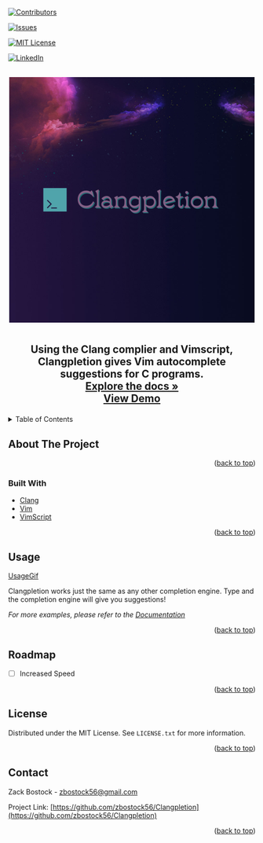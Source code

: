
<div>
<span>

[![Contributors][contributors-shield]](https://github.com/zbostock56/Clangpletion/graphs/contributors)

[![Issues][issues-shield]](https://github.com/zbostock56/Clangpletion/issues)

[![MIT License][license-shield]](https://github.com/zbostock56/Clangpletion/blob/main/LICENSE)

[![LinkedIn][linkedin-shield]](https://www.linkedin.com/in/zack-bostock-932a5921b/)
</span>
</div>



<!-- PROJECT LOGO -->
<br />
<div align="center">
  <a href="https://github.com/zbostock56/Clangpletion/tree/main/images/Clangpletion Logo.png">
    <img src="images/Clangpletion Logo.png" alt="Logo" width="500" height="500">
  </a>
<h1 align="center"></h1>

  <h2 align="center">
    Using the Clang complier and Vimscript, Clangpletion gives Vim autocomplete suggestions for C programs.
    <br />
    <a href="https://github.com/zbostock56/Clangpletion"><strong>Explore the docs »</strong></a>
    <br />
    <a href="https://github.com/zbostock56/Clangpletion">View Demo</a>
  </p>
</div>

<!-- TABLE OF CONTENTS -->
<details>
  <summary>Table of Contents</summary>
  <ol>
    <li>
      <a href="#about-the-project">About The Project</a>
      <ul>
        <li><a href="#built-with">Built With</a></li>
      </ul>
    </li>
    <li>
      <a href="#getting-started">Getting Started</a>
      <ul>
        <li><a href="#prerequisites">Prerequisites</a></li>
        <li><a href="#installation">Installation</a></li>
      </ul>
    </li>
    <li><a href="#usage">Usage</a></li>
    <li><a href="#roadmap">Roadmap</a></li>
    <li><a href="#license">License</a></li>
    <li><a href="#contact">Contact</a></li>
  </ol>
</details>

<!-- ABOUT THE PROJECT -->

## About The Project

<!-- [![Product Name Screen Shot][product-screenshot]](https://example.com) -->

<p align="right">(<a href="#top">back to top</a>)</p>

### Built With

- [Clang](https://clang.llvm.org/)
- [Vim](https://www.vim.org/)
- [VimScript](https://vimhelp.org/)

<p align="right">(<a href="#top">back to top</a>)</p>

<!-- GETTING STARTED -->

<!-- ## Getting Started -->

<!-- This is an example of how you may give instructions on setting up your project locally.
To get a local copy up and running follow these simple example steps.

### Prerequisites

This is an example of how to list things you need to use the software and how to install them.
* npm
  ```sh
  npm install npm@latest -g
  ``` -->

<!-- ### Installation -->

<!-- 1. Get a free API Key at [https://example.com](https://example.com)
2. Clone the repo
   ```sh
   git clone https://github.com/zbostock56/Clangpletion.git
   ```
3. Install NPM packages
   ```sh
   npm install
   ```
4. Enter your API in `config.js`
   ```js
   const API_KEY = 'ENTER YOUR API';
   ```

<p align="right">(<a href="#top">back to top</a>)</p> -->

<!-- USAGE EXAMPLES -->

## Usage

[UsageGif](https://github.com/zbostock56/Clangpletion/blob/main/images/giphy.mp4)

Clangpletion works just the same as any other completion engine. Type and the completion engine will give you suggestions!

_For more examples, please refer to the [Documentation](https://vimhelp.org/)_

<p align="right">(<a href="#top">back to top</a>)</p>

## Roadmap

- [ ] Increased Speed

<p align="right">(<a href="#top">back to top</a>)</p>

## License

Distributed under the MIT License. See `LICENSE.txt` for more information.

<p align="right">(<a href="#top">back to top</a>)</p>

<!-- CONTACT -->

## Contact

Zack Bostock - [zbostock56@gmail.com](zbostock56@gmail.com)

Project Link: [https://github.com/zbostock56/Clangpletion](https://github.com/zbostock56/Clangpletion)

<p align="right">(<a href="#top">back to top</a>)</p>

<!-- MARKDOWN LINKS & IMAGES -->
<!-- https://www.markdownguide.org/basic-syntax/#reference-style-links -->

[contributors-shield]: https://img.shields.io/github/contributors/zbostock56/Clangpletion.svg?style=for-the-badge
[contributors-url]: https://github.com/zbostock56/Clangpletion/graphs/contributors
[forks-shield]: https://img.shields.io/github/forks/zbostock56/Clangpletion.svg?style=for-the-badge
[forks-url]: https://github.com/zbostock56/Clangpletion/network/members
[stars-shield]: https://img.shields.io/github/stars/zbostock56/Clangpletion.svg?style=for-the-badge
[stars-url]: https://github.com/zbostock56/Clangpletion/stargazers
[issues-shield]: https://img.shields.io/github/issues/zbostock56/Clangpletion.svg?style=for-the-badge
[issues-url]: https://github.com/zbostock56/Clangpletion/issues
[license-shield]: https://img.shields.io/github/license/zbostock56/Clangpletion.svg?style=for-the-badge
[license-url]: https://github.com/zbostock56/Clangpletion/blob/master/LICENSE.txt
[linkedin-shield]: https://img.shields.io/badge/-LinkedIn-black.svg?style=for-the-badge&logo=linkedin&colorB=555
[linkedin-url]: https://www.linkedin.com/in/zack-bostock-932a5921b/
[product-screenshot]: images/screenshot.png
